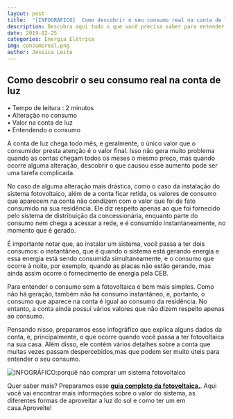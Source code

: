 ```yaml
---
layout: post
title:  "[INFOGRÁFICO]  Como descobrir o seu consumo real na conta de luz"
description: Descubra aqui tudo o que você precisa saber para entender o seu consumo de energia
date: 2019-02-25
categories: Energia Elétrica
img: consumoreal.png
author: Jéssica Leite
---
```



<h2>Como descobrir o seu consumo real na conta de luz</h2>
  
•	Tempo de leitura : 2 minutos  
•	Alteração no consumo      
•	Valor na conta de luz   
•	Entendendo o consumo   

A conta de luz chega todo mês, e geralmente, o único valor que o consumidor presta atenção é o valor final. Isso não gera muito problema quando as contas chegam todos os meses o mesmo preço, mas quando ocorre alguma alteração, descobrir o que causou esse aumento pode ser uma tarefa complicada. 

No caso de alguma alteração mais drástica, como o caso da instalação do sistema fotovoltaico, além de a conta ficar retida, os valores de consumo que aparecem na conta não condizem com o valor que foi de fato consumido na sua residência. Ele diz respeito apenas ao que foi fornecido pelo sistema de distribuição da concessionária, enquanto parte do consumo nem chega a acessar a rede, e é consumido instantaneamente, no momento que é gerado.  

É importante notar que, ao instalar um sistema, você passa a ter dois consumos: o instantâneo, que é quando o sistema está gerando energia e essa energia está sendo consumida simultaneamente, e o consumo que ocorre à noite, por exemplo, quando as placas não estão gerando, mas ainda assim ocorre o fornecimento de energia pela CEB.

Para entender o consumo sem a fotovoltaica é bem mais simples. Como não há geração, também não há consumo instantâneo, e, portanto, o consumo que aparece na conta é igual ao consumo da residência. No entanto, a conta ainda possui vários valores que não dizem respeito apenas ao consumo. 

Pensando nisso, preparamos esse infográfico que explica alguns dados da conta, e, principalmente, o que ocorre quando você passa a ter fotovoltaica na sua casa. Além disso, ele contém vários detalhes sobre a conta que muitas vezes passam despercebidos,mas que podem ser muito úteis para entender o seu consumo.



![INFOGRÁFICO:porquê não comprar um sistema fotovoltaico](https://d335luupugsy2.cloudfront.net/cms/files/68769/1552050731Infografico-_Atila_1.png) 

Quer saber mais? Preparamos esse **[guia completo da fotovoltaica.](https://conteudo.primariaenergia.com/e-book-guia-da-fotovoltaica)**. Aqui você vai encontrar mais informações sobre o valor do sistema, as diferentes formas de aproveitar a luz do sol e como ter um em casa.Aproveite!

<div role="main" id="conta-de-luz-35e5f04fddf96517c6e0"></div>
<script type="text/javascript" src="https://d335luupugsy2.cloudfront.net/js/rdstation-forms/stable/rdstation-forms.min.js"></script>
<script type="text/javascript">
  new RDStationForms('conta-de-luz-35e5f04fddf96517c6e0-html', 'UA-113322286-1').createForm();
</script>
